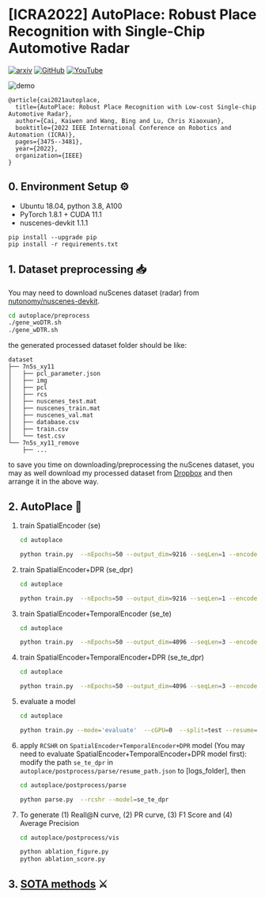 # [ICRA2022] AutoPlace: Robust Place Recognition with Single-Chip Automotive Radar

[![arxiv](https://img.shields.io/badge/arXiv-2109.08652-%23B31C1B?style=flat)](https://arxiv.org/abs/2109.08652)
[![GitHub](https://img.shields.io/website?label=Project%20Page&up_message=Up&url=https%3A%2F%2Fwww.csc.liv.ac.uk%2F~ramdrop%2Fautoplace.html)](https://www.csc.liv.ac.uk/~ramdrop/autoplace.html)
[![YouTube](https://img.shields.io/youtube/views/d_-ZYJhgGIk?label=YouTube&style=flat)](https://www.youtube.com/watch?v=d_-ZYJhgGIk&ab_channel=KaiwenCai)

![demo](demo.gif)

```shell
@article{cai2021autoplace,
  title={AutoPlace: Robust Place Recognition with Low-cost Single-chip Automotive Radar},
  author={Cai, Kaiwen and Wang, Bing and Lu, Chris Xiaoxuan},
  booktitle={2022 IEEE International Conference on Robotics and Automation (ICRA)},
  pages={3475--3481},
  year={2022},
  organization={IEEE}  
}
```

## 0. Environment Setup  ⚙️

* Ubuntu 18.04, python 3.8, A100
* PyTorch 1.8.1 + CUDA 11.1
* nuscenes-devkit 1.1.1

```
pip install --upgrade pip
pip install -r requirements.txt
```

## 1. Dataset preprocessing 📥

You may need to download nuScenes dataset (radar) from [nutonomy/nuscenes-devkit](https://github.com/nutonomy/nuscenes-devkit).

```bash
cd autoplace/preprocess
./gene_woDTR.sh
./gene_wDTR.sh
```

the generated processed dataset folder should be like:

```
dataset
├── 7n5s_xy11
│   ├── pcl_parameter.json
│   ├── img
│   ├── pcl
│   ├── rcs
│   ├── nuscenes_test.mat
│   ├── nuscenes_train.mat
│   ├── nuscenes_val.mat
│   ├── database.csv
│   ├── train.csv
│   └── test.csv
└── 7n5s_xy11_remove
    ├── ...
```

to save you time on downloading/preprocessing the nuScenes dataset, you may as well download my processed dataset from [Dropbox](https://www.dropbox.com/s/yaqn1qa48ot4s9g/dataset.zip?dl=0) and then arrange it in the above way.

## 2. AutoPlace 🚗

1. train SpatialEncoder (se)

   ```bash
   cd autoplace

   python train.py  --nEpochs=50 --output_dim=9216 --seqLen=1 --encoder_dim=256 --net=autoplace --logsPath=logs_autoplace --cGPU=0 --split=val --imgDir='dataset/7n5s_xy11/img' --structDir='dataset/7n5s_xy11'
   ```
2. train SpatialEncoder+DPR (se_dpr)

   ```bash
   cd autoplace

   python train.py  --nEpochs=50 --output_dim=9216 --seqLen=1 --encoder_dim=256 --net=autoplace --logsPath=logs_autoplace --cGPU=0 --split=val --imgDir='dataset/7n5s_xy11_removal/img' --structDir='dataset/7n5s_xy11'
   ```
3. train SpatialEncoder+TemporalEncoder (se_te)

   ```bash
   cd autoplace

   python train.py  --nEpochs=50 --output_dim=4096 --seqLen=3 --encoder_dim=256 --net=autoplace --logsPath=logs_autoplace --cGPU=0 --split=val --imgDir='dataset/7n5s_xy11/img' --structDir='dataset/7n5s_xy11'
   ```
4. train SpatialEncoder+TemporalEncoder+DPR (se_te_dpr)

   ```bash
   cd autoplace

   python train.py  --nEpochs=50 --output_dim=4096 --seqLen=3 --encoder_dim=256 --net=autoplace --logsPath=logs_autoplace --cGPU=0 --split=val --imgDir='dataset/7n5s_xy11_removal/img' --structDir='dataset/7n5s_xy11'

   ```
5. evaluate a model

   ```bash
   cd autoplace

   python train.py --mode='evaluate'  --cGPU=0  --split=test --resume=[logs_folder]
   ```
6. apply `RCSHR` on `SpatialEncoder+TemporalEncoder+DPR` model (You may need to evaluate SpatialEncoder+TemporalEncoder+DPR model first): modify the path `se_te_dpr` in `autoplace/postprocess/parse/resume_path.json` to [logs_folder], then

   ```bash
   cd autoplace/postprocess/parse 

   python parse.py  --rcshr --model=se_te_dpr
   ```
7. To generate (1) Reall@N curve, (2) PR curve, (3) F1 Score and (4) Average Precision

   ```bash
   cd autoplace/postprocess/vis

   python ablation_figure.py 
   python ablation_score.py 
   ```

## 3. [SOTA methods](https://github.com/ramdrop/AutoPlace/blob/main/SOTA.md) ⚔
